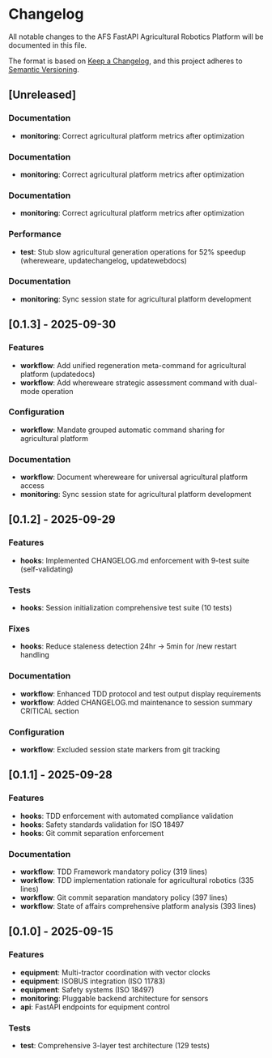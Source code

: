 # Changelog

All notable changes to the AFS FastAPI Agricultural Robotics Platform will be documented in this file.

The format is based on [Keep a Changelog](https://keepachangelog.com/en/1.0.0/),
and this project adheres to [Semantic Versioning](https://semver.org/spec/v2.0.0.html).

## [Unreleased]

### Documentation
- **monitoring**: Correct agricultural platform metrics after optimization

### Documentation
- **monitoring**: Correct agricultural platform metrics after optimization

### Documentation

- **monitoring**: Correct agricultural platform metrics after optimization

### Performance

- **test**: Stub slow agricultural generation operations for 52% speedup (whereweare, updatechangelog, updatewebdocs)

### Documentation

- **monitoring**: Sync session state for agricultural platform development

## [0.1.3] - 2025-09-30

### Features

- **workflow**: Add unified regeneration meta-command for agricultural platform (updatedocs)
- **workflow**: Add whereweare strategic assessment command with dual-mode operation

### Configuration  

- **workflow**: Mandate grouped automatic command sharing for agricultural platform

### Documentation

- **workflow**: Document whereweare for universal agricultural platform access
- **monitoring**: Sync session state for agricultural platform development

## [0.1.2] - 2025-09-29

### Features

- **hooks**: Implemented CHANGELOG.md enforcement with 9-test suite (self-validating)

### Tests

- **hooks**: Session initialization comprehensive test suite (10 tests)

### Fixes

- **hooks**: Reduce staleness detection 24hr → 5min for /new restart handling

### Documentation

- **workflow**: Enhanced TDD protocol and test output display requirements
- **workflow**: Added CHANGELOG.md maintenance to session summary CRITICAL section

### Configuration

- **workflow**: Excluded session state markers from git tracking

## [0.1.1] - 2025-09-28

### Features

- **hooks**: TDD enforcement with automated compliance validation
- **hooks**: Safety standards validation for ISO 18497
- **hooks**: Git commit separation enforcement

### Documentation

- **workflow**: TDD Framework mandatory policy (319 lines)
- **workflow**: TDD implementation rationale for agricultural robotics (335 lines)
- **workflow**: Git commit separation mandatory policy (397 lines)
- **workflow**: State of affairs comprehensive platform analysis (393 lines)

## [0.1.0] - 2025-09-15

### Features

- **equipment**: Multi-tractor coordination with vector clocks
- **equipment**: ISOBUS integration (ISO 11783)
- **equipment**: Safety systems (ISO 18497)
- **monitoring**: Pluggable backend architecture for sensors
- **api**: FastAPI endpoints for equipment control

### Tests

- **test**: Comprehensive 3-layer test architecture (129 tests)
